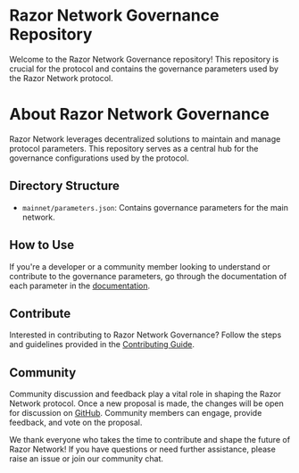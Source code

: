 # Razor Network Governance Repository
Welcome to the Razor Network Governance repository! This repository is crucial for the protocol and contains the governance parameters used by the Razor Network protocol.

# About Razor Network Governance
Razor Network leverages decentralized solutions to maintain and manage protocol parameters. This repository serves as a central hub for the governance configurations used by the protocol.

## Directory Structure
- `mainnet/parameters.json`: Contains governance parameters for the main network.

## How to Use
If you're a developer or a community member looking to understand or contribute to the governance parameters, go through the documentation of each parameter in the [documentation](https://docs.razor.network/docs/Governance#governance-parameters). 

## Contribute
Interested in contributing to Razor Network Governance? Follow the steps and guidelines provided in the [Contributing Guide](CONTRIBUTING.md).

## Community
Community discussion and feedback play a vital role in shaping the Razor Network protocol. Once a new proposal is made, the changes will be open for discussion on [GitHub](https://github.com/razor-network/governance/discussions). Community members can engage, provide feedback, and vote on the proposal.

We thank everyone who takes the time to contribute and shape the future of Razor Network! If you have questions or need further assistance, please raise an issue or join our community chat.
